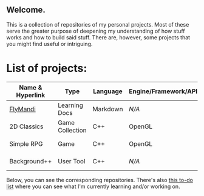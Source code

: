 ## Welcome.
This is a collection of repositories of my personal projects. Most of these serve the greater purpose of deepening my understanding of how stuff works and how to build said stuff.
There are, however, some projects that you might find useful or intriguing.

# List of projects:

| Name & Hyperlink                                  | Type              | Language  | Engine/Framework/API  | Status                    |
| ---                                               | ---               | ---       | ---                   | ---                       |
| [FlyMandi](https://github.com/FlyMandi/FlyMandi)  | Learning Docs     | Markdown  | *N/A*                 | WIP :black_nib:           |
| 2D Classics                                       | Game Collection   | C++       | OpenGL                | To-do next :paperclip:    |
| Simple RPG                                        | Game              | C++       | OpenGL                | Planned :page_with_curl:  |
| Background++                                      | User Tool         | C++       | *N/A*                 | Planned :page_with_curl:  |

Below, you can see the corresponding repositories. There's also [this to-do list](https://github.com/FlyMandi/FlyMandi/blob/main/TODO.md) where you can see what I'm currently learning and/or working on.

